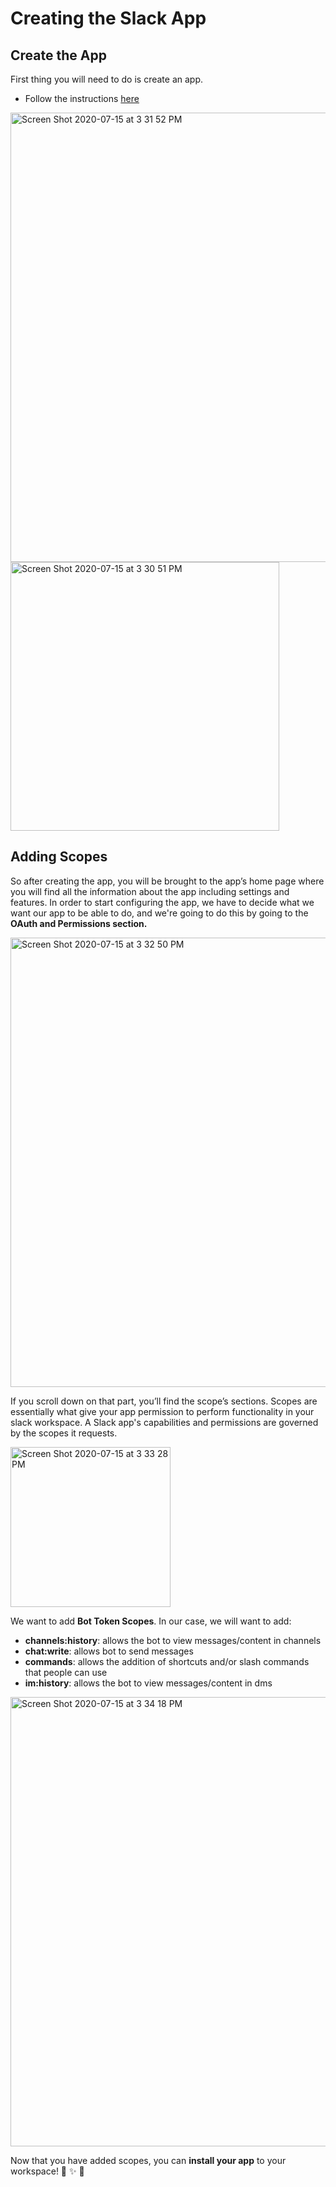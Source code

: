 # Creating the Slack App
## **Create the App**

 First thing you will need to do is create an app. 
 - Follow the instructions [here](https://api.slack.com/)
 
<img width="719" alt="Screen Shot 2020-07-15 at 3 31 52 PM" src="https://user-images.githubusercontent.com/66278476/87587629-56bd1f00-c6b0-11ea-880d-fb47234d9d50.png">

<img width="430" alt="Screen Shot 2020-07-15 at 3 30 51 PM" src="https://user-images.githubusercontent.com/66278476/87587526-34c39c80-c6b0-11ea-8d53-3d80f7961e2d.png">

## **Adding Scopes** 

So after creating the app, you will be brought to the app’s home page where you will find all the information about the app including settings and features. 
In order to start configuring the app, we have to decide what we want our app to be able to do, and we're going to do this by going to the **OAuth and Permissions section.**

<img width="719" alt="Screen Shot 2020-07-15 at 3 32 50 PM" src="https://user-images.githubusercontent.com/66278476/87587718-76ecde00-c6b0-11ea-848d-3e78840e0506.png">

If you scroll down on that part, you’ll find the scope’s sections. Scopes are essentially what give your app permission to perform functionality in your slack workspace. A Slack app's capabilities and permissions are governed by the scopes it requests.

<img width="256" alt="Screen Shot 2020-07-15 at 3 33 28 PM" src="https://user-images.githubusercontent.com/66278476/87587794-9257e900-c6b0-11ea-9592-6097530e7a37.png">

We want to add **Bot Token Scopes**. In our case, we will want to add:
- **channels:history**: allows the bot to view messages/content in channels
- **chat:write**: allows bot to send messages
- **commands**: allows the addition of shortcuts and/or slash commands that people can use
- **im:history**: allows the bot to view messages/content in dms

<img width="719" alt="Screen Shot 2020-07-15 at 3 34 18 PM" src="https://user-images.githubusercontent.com/66278476/87587864-af8cb780-c6b0-11ea-9574-c3f10686d95c.png">

Now that you have added scopes, you can **install your app** to your workspace! :tada: :sparkles: :tada:
